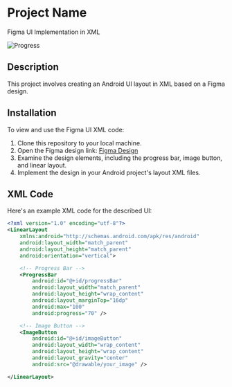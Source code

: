 # Project Name

Figma UI Implementation in XML

![Progress](https://img.shields.io/badge/progress-70%25-brightgreen.svg)

## Description

This project involves creating an Android UI layout in XML based on a Figma design.

## Installation

To view and use the Figma UI XML code:

1. Clone this repository to your local machine.
2. Open the Figma design link: [Figma Design](https://www.figma.com/file/PdsuUyoE46FjnqsbTWrOgF/Assignment?node-id=0%3A1&mode=dev)
3. Examine the design elements, including the progress bar, image button, and linear layout.
4. Implement the design in your Android project's layout XML files.

## XML Code

Here's an example XML code for the described UI:

```xml
<?xml version="1.0" encoding="utf-8"?>
<LinearLayout
    xmlns:android="http://schemas.android.com/apk/res/android"
    android:layout_width="match_parent"
    android:layout_height="match_parent"
    android:orientation="vertical">

    <!-- Progress Bar -->
    <ProgressBar
        android:id="@+id/progressBar"
        android:layout_width="match_parent"
        android:layout_height="wrap_content"
        android:layout_marginTop="16dp"
        android:max="100"
        android:progress="70" />

    <!-- Image Button -->
    <ImageButton
        android:id="@+id/imageButton"
        android:layout_width="wrap_content"
        android:layout_height="wrap_content"
        android:layout_gravity="center"
        android:src="@drawable/your_image" />

</LinearLayout>
